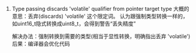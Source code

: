 1. Type passing discards 'volatile' qualifier from pointer target type
    大概的意思：丢弃(discards) 'volatile' 这个限定词。
    认为跟强制类型转换一样的，如uint16_t隐式转换成uint8_t，会得到警告“丢失精度”

    解决办法：强制转换到需要的类型(相当于显性转换，明确指出丢弃 'volatile')
    后果：编译器会优化代码
